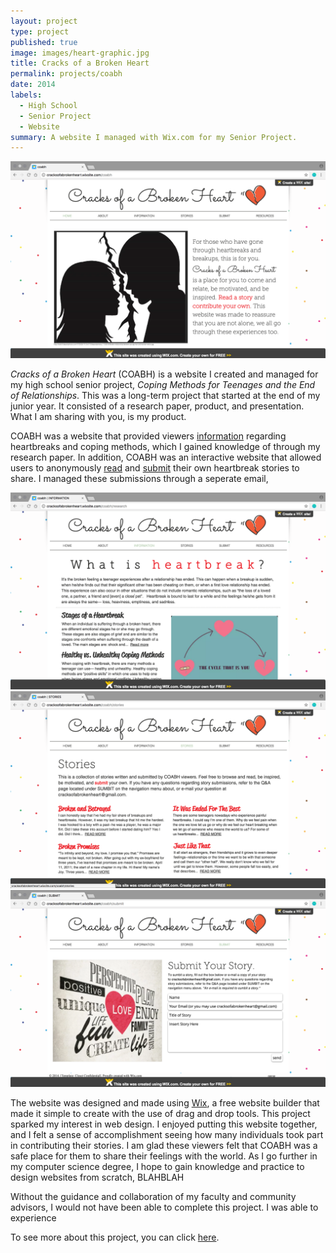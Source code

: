 ```yaml
---
layout: project
type: project
published: true
image: images/heart-graphic.jpg
title: Cracks of a Broken Heart
permalink: projects/coabh
date: 2014
labels:
  - High School
  - Senior Project
  - Website
summary: A website I managed with Wix.com for my Senior Project.
---
```


<img src="../images/coabh-homepage.png" width="750">

*Cracks of a Broken Heart* (COABH) is a website I created and managed for my high school senior project, *Coping Methods for Teenages and the End of Relationships*. This was a long-term project that started at the end of my junior year. It consisted of a research paper, product, and presentation. What I am sharing with you, is my product. 

COABH was a website that provided viewers [information](http://cracksofabrokenheart.wixsite.com/coabh/research) regarding heartbreaks and coping methods, which I gained knowledge of through my research paper. In addition, COABH was an interactive website that allowed users to anonymously [read](http://cracksofabrokenheart.wixsite.com/coabh/stories) and [submit](http://cracksofabrokenheart.wixsite.com/coabh/submit) their own heartbreak stories to share. I managed these submissions through a seperate email, 

<img src="../images/coabh-info.png" width="750">
<img src="../images/coabh-stories.png" width="750">
<img src="../images/coabh-submit.png" width="750">

The website was designed and made using [Wix](https://www.wix.com/), a free website builder that made it simple to create with the use of drag and drop tools. This project sparked my interest in web design. I enjoyed putting this website together, and I felt a sense of accomplishment seeing how many individuals took part in contributing their stories. I am glad these viewers felt that COABH was a safe place for them to share their feelings with the world. As I go further in my computer science degree, I hope to gain knowledge and practice to design websites from scratch, BLAHBLAH

Without the guidance and collaboration of my faculty and community advisors, I would not have been able to complete this project. I was able to experience 

To see more about this project, you can click [here](http://cracksofabrokenheart.wixsite.com/coabh).

